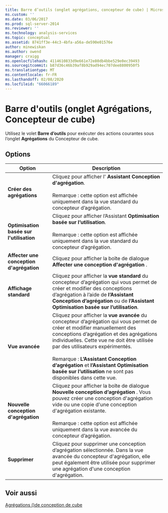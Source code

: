 ```yaml
---
title: Barre d’outils (onglet agrégations, concepteur de cube) | Microsoft Docs
ms.custom: ''
ms.date: 03/06/2017
ms.prod: sql-server-2014
ms.reviewer: ''
ms.technology: analysis-services
ms.topic: conceptual
ms.assetid: 8741ff3e-44c3-4bfa-a56a-de590e01576e
author: minewiskan
ms.author: owend
manager: craigg
ms.openlocfilehash: 4114610833d9e661e72e80db4bbe529e0ec39493
ms.sourcegitcommit: b87d36c46b39af8b929ad94ec707dee8800950f5
ms.translationtype: MT
ms.contentlocale: fr-FR
ms.lasthandoff: 02/08/2020
ms.locfileid: "66066189"
---
```

# <a name="toolbar-aggregations-tab-cube-designer"></a>Barre d'outils (onglet Agrégations, Concepteur de cube)
  Utilisez le volet **Barre d’outils** pour exécuter des actions courantes sous l’onglet **Agrégations** du Concepteur de cube.  
  
## <a name="options"></a>Options  
  
|Option|Description|  
|------------|-----------------|  
|**Créer des agrégations**|Cliquez pour afficher l' **Assistant Conception d'agrégation**.<br /><br /> Remarque : cette option est affichée uniquement dans la vue standard du concepteur d’agrégation.|  
|**Optimisation basée sur l'utilisation**|Cliquez pour afficher l’Assistant **Optimisation basée sur l’utilisation**.<br /><br /> Remarque : cette option est affichée uniquement dans la vue standard du concepteur d’agrégation.|  
|**Affecter une conception d'agrégation**|Cliquez pour afficher la boîte de dialogue **Affecter une conception d'agrégation** .|  
|**Affichage standard**|Cliquez pour afficher la **vue standard** du concepteur d’agrégation qui vous permet de créer et modifier des conceptions d’agrégation à l’aide de **l’Assistant Conception d’agrégation** ou de **l’Assistant Optimisation basée sur l’utilisation**.|  
|**Vue avancée**|Cliquez pour afficher la **vue avancée** du concepteur d’agrégation qui vous permet de créer et modifier manuellement des conceptions d’agrégation et des agrégations individuelles. Cette vue ne doit être utilisée par des utilisateurs expérimentés.<br /><br /> Remarque : **L’Assistant Conception d’agrégation** et **l’Assistant Optimisation basée sur l’utilisation** ne sont pas disponibles dans cette vue.|  
|**Nouvelle conception d'agrégation**|Cliquez pour afficher la boîte de dialogue **Nouvelle conception d’agrégation** . Vous pouvez créer une conception d'agrégation vide ou une copie d'une conception d'agrégation existante.<br /><br /> Remarque : cette option est affichée uniquement dans la vue avancée du concepteur d’agrégation.|  
|**Supprimer**|Cliquez pour supprimer une conception d’agrégation sélectionnée.  Dans la vue avancée du concepteur d'agrégation, elle peut également être utilisée pour supprimer une agrégation d'une conception d'agrégation.|  
  
## <a name="see-also"></a>Voir aussi  
 [Agrégations &#40;&#41;de conception de cube](aggregations-cube-design.md)  
  
  
